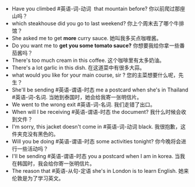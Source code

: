 - Have you climbed #英语-词-动词  that mountain before? 你以前爬过那座山吗？
- which steakhouse did you go to last weekend? 你上个周末去了哪个牛排馆？
- She asked me to get **more** curry sauce. 她叫我多买点咖喱酱。
- Do you want me to **get you some tomato sauce?** 你想要我给你拿一些番茄酱吗？
- There's too much cream in this coffee. 这个咖啡里有太多奶油。
- There's a lot garlic in this dish. 在这道菜中有很多大蒜。
- what would you like for your main course, sir ? 您的主菜想要什么呢，先生？
- She'll be sending #英语-谓语-时态 me a postcard when she's in Thailand #英语-词-名词. 当她到泰国时，她会给我寄一张明信片。
- We went to the wrong exit #英语-词-名词. 我们走错了出口。
- When will I be receiving #英语-谓语-时态 the document? 我什么时候会收到文件？
- I'm sorry, this jacket doesn't come in #英语-词-动词 black.   我很抱歉，这件夹克没有黑色的。
- Will you be doing #英语-谓语-时态 some activities tonight? 你今晚将会进行一些活动吗？
- I'll be sending #英语-谓语-时态 you a postcard when I am in korea. 当我在韩国时，我会给你寄一张明信片。
- The reason that #英语-从句-定语 she's in London is to learn English. 她来伦敦是为了学习英文。